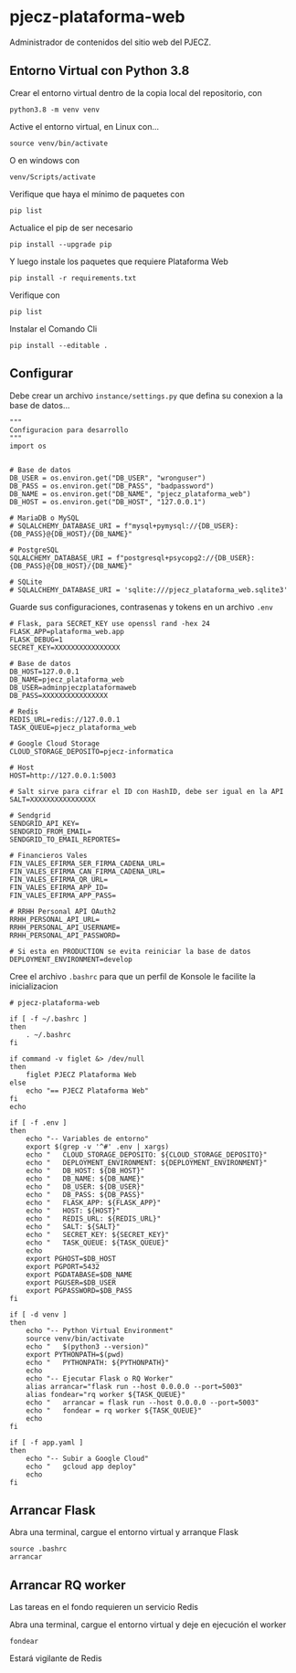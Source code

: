 # pjecz-plataforma-web

Administrador de contenidos del sitio web del PJECZ.

## Entorno Virtual con Python 3.8

Crear el entorno virtual dentro de la copia local del repositorio, con

    python3.8 -m venv venv

Active el entorno virtual, en Linux con...

    source venv/bin/activate

O en windows con

    venv/Scripts/activate

Verifique que haya el mínimo de paquetes con

    pip list

Actualice el pip de ser necesario

    pip install --upgrade pip

Y luego instale los paquetes que requiere Plataforma Web

    pip install -r requirements.txt

Verifique con

    pip list

Instalar el Comando Cli

    pip install --editable .

## Configurar

Debe crear un archivo `instance/settings.py` que defina su conexion a la base de datos...

    """
    Configuracion para desarrollo
    """
    import os


    # Base de datos
    DB_USER = os.environ.get("DB_USER", "wronguser")
    DB_PASS = os.environ.get("DB_PASS", "badpassword")
    DB_NAME = os.environ.get("DB_NAME", "pjecz_plataforma_web")
    DB_HOST = os.environ.get("DB_HOST", "127.0.0.1")

    # MariaDB o MySQL
    # SQLALCHEMY_DATABASE_URI = f"mysql+pymysql://{DB_USER}:{DB_PASS}@{DB_HOST}/{DB_NAME}"

    # PostgreSQL
    SQLALCHEMY_DATABASE_URI = f"postgresql+psycopg2://{DB_USER}:{DB_PASS}@{DB_HOST}/{DB_NAME}"

    # SQLite
    # SQLALCHEMY_DATABASE_URI = 'sqlite:///pjecz_plataforma_web.sqlite3'

Guarde sus configuraciones, contrasenas y tokens en un archivo `.env`

    # Flask, para SECRET_KEY use openssl rand -hex 24
    FLASK_APP=plataforma_web.app
    FLASK_DEBUG=1
    SECRET_KEY=XXXXXXXXXXXXXXXX

    # Base de datos
    DB_HOST=127.0.0.1
    DB_NAME=pjecz_plataforma_web
    DB_USER=adminpjeczplataformaweb
    DB_PASS=XXXXXXXXXXXXXXXX

    # Redis
    REDIS_URL=redis://127.0.0.1
    TASK_QUEUE=pjecz_plataforma_web

    # Google Cloud Storage
    CLOUD_STORAGE_DEPOSITO=pjecz-informatica

    # Host
    HOST=http://127.0.0.1:5003

    # Salt sirve para cifrar el ID con HashID, debe ser igual en la API
    SALT=XXXXXXXXXXXXXXXX

    # Sendgrid
    SENDGRID_API_KEY=
    SENDGRID_FROM_EMAIL=
    SENDGRID_TO_EMAIL_REPORTES=

    # Financieros Vales
    FIN_VALES_EFIRMA_SER_FIRMA_CADENA_URL=
    FIN_VALES_EFIRMA_CAN_FIRMA_CADENA_URL=
    FIN_VALES_EFIRMA_QR_URL=
    FIN_VALES_EFIRMA_APP_ID=
    FIN_VALES_EFIRMA_APP_PASS=

    # RRHH Personal API OAuth2
    RRHH_PERSONAL_API_URL=
    RRHH_PERSONAL_API_USERNAME=
    RRHH_PERSONAL_API_PASSWORD=

    # Si esta en PRODUCTION se evita reiniciar la base de datos
    DEPLOYMENT_ENVIRONMENT=develop

Cree el archivo `.bashrc` para que un perfil de Konsole le facilite la inicializacion

    # pjecz-plataforma-web

    if [ -f ~/.bashrc ]
    then
        . ~/.bashrc
    fi

    if command -v figlet &> /dev/null
    then
        figlet PJECZ Plataforma Web
    else
        echo "== PJECZ Plataforma Web"
    fi
    echo

    if [ -f .env ]
    then
        echo "-- Variables de entorno"
        export $(grep -v '^#' .env | xargs)
        echo "   CLOUD_STORAGE_DEPOSITO: ${CLOUD_STORAGE_DEPOSITO}"
        echo "   DEPLOYMENT_ENVIRONMENT: ${DEPLOYMENT_ENVIRONMENT}"
        echo "   DB_HOST: ${DB_HOST}"
        echo "   DB_NAME: ${DB_NAME}"
        echo "   DB_USER: ${DB_USER}"
        echo "   DB_PASS: ${DB_PASS}"
        echo "   FLASK_APP: ${FLASK_APP}"
        echo "   HOST: ${HOST}"
        echo "   REDIS_URL: ${REDIS_URL}"
        echo "   SALT: ${SALT}"
        echo "   SECRET_KEY: ${SECRET_KEY}"
        echo "   TASK_QUEUE: ${TASK_QUEUE}"
        echo
        export PGHOST=$DB_HOST
        export PGPORT=5432
        export PGDATABASE=$DB_NAME
        export PGUSER=$DB_USER
        export PGPASSWORD=$DB_PASS
    fi

    if [ -d venv ]
    then
        echo "-- Python Virtual Environment"
        source venv/bin/activate
        echo "   $(python3 --version)"
        export PYTHONPATH=$(pwd)
        echo "   PYTHONPATH: ${PYTHONPATH}"
        echo
        echo "-- Ejecutar Flask o RQ Worker"
        alias arrancar="flask run --host 0.0.0.0 --port=5003"
        alias fondear="rq worker ${TASK_QUEUE}"
        echo "   arrancar = flask run --host 0.0.0.0 --port=5003"
        echo "   fondear = rq worker ${TASK_QUEUE}"
        echo
    fi

    if [ -f app.yaml ]
    then
        echo "-- Subir a Google Cloud"
        echo "   gcloud app deploy"
        echo
    fi

## Arrancar Flask

Abra una terminal, cargue el entorno virtual y arranque Flask

    source .bashrc
    arrancar

## Arrancar RQ worker

Las tareas en el fondo requieren un servicio Redis

Abra una terminal, cargue el entorno virtual y deje en ejecución el worker

    fondear

Estará vigilante de Redis
